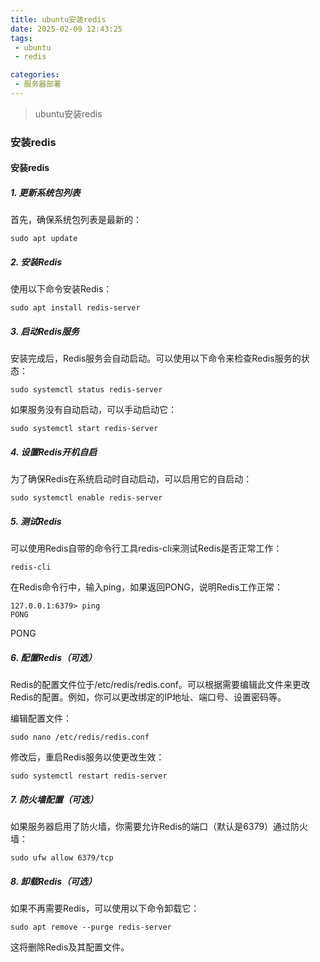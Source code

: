 ```yaml
---
title: ubuntu安装redis
date: 2025-02-09 12:43:25
tags: 
 - ubuntu
 - redis

categories:
 - 服务器部署
---
```


> ubuntu安装redis

<!-- more -->

### 安装redis

#### 安装redis

##### 1. 更新系统包列表
首先，确保系统包列表是最新的：
```shell
sudo apt update
```

##### 2. 安装Redis
使用以下命令安装Redis：
```shell
sudo apt install redis-server
```

##### 3. 启动Redis服务
安装完成后，Redis服务会自动启动。可以使用以下命令来检查Redis服务的状态：
```shell
sudo systemctl status redis-server
```
如果服务没有自动启动，可以手动启动它：
```shell
sudo systemctl start redis-server
```
##### 4. 设置Redis开机自启
为了确保Redis在系统启动时自动启动，可以启用它的自启动：
```shell
sudo systemctl enable redis-server
```

##### 5. 测试Redis
可以使用Redis自带的命令行工具redis-cli来测试Redis是否正常工作：
```shell
redis-cli
```
在Redis命令行中，输入ping，如果返回PONG，说明Redis工作正常：
```shell
127.0.0.1:6379> ping
PONG
```
PONG
##### 6. 配置Redis（可选）
Redis的配置文件位于/etc/redis/redis.conf。可以根据需要编辑此文件来更改Redis的配置。例如，你可以更改绑定的IP地址、端口号、设置密码等。

编辑配置文件：
```shell
sudo nano /etc/redis/redis.conf
```
修改后，重启Redis服务以使更改生效：
```shell
sudo systemctl restart redis-server
```

##### 7. 防火墙配置（可选）
如果服务器启用了防火墙，你需要允许Redis的端口（默认是6379）通过防火墙：
```shell
sudo ufw allow 6379/tcp
```
##### 8. 卸载Redis（可选）
如果不再需要Redis，可以使用以下命令卸载它：
```shell
sudo apt remove --purge redis-server
```
这将删除Redis及其配置文件。

